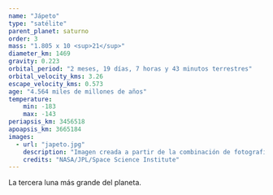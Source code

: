 ```yaml
---
name: "Jápeto"
type: "satélite"
parent_planet: saturno
order: 3
mass: "1.805 x 10 <sup>21</sup>"
diameter_km: 1469
gravity: 0.223
orbital_period: "2 meses, 19 días, 7 horas y 43 minutos terrestres"
orbital_velocity_kms: 3.26
escape_velocity_kms: 0.573
age: "4.564 miles de millones de años"
temperature:
    min: -183
    max: -143
periapsis_km: 3456518
apoapsis_km: 3665184
images:
  - url: "japeto.jpg"
    description: "Imagen creada a partir de la combinación de fotografías tomadas por la sonda Cassini el 10 de septiembre de 2007, a una distancia de unos 73,000 km de Jápeto."
    credits: "NASA/JPL/Space Science Institute"
---
```


La tercera luna más grande del planeta.